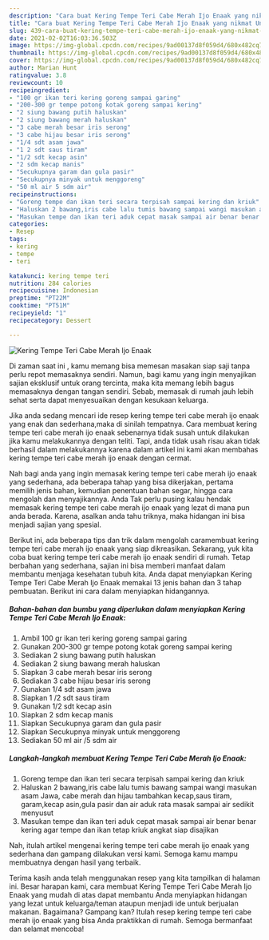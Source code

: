 ```yaml
---
description: "Cara buat Kering Tempe Teri Cabe Merah Ijo Enaak yang nikmat Untuk Jualan"
title: "Cara buat Kering Tempe Teri Cabe Merah Ijo Enaak yang nikmat Untuk Jualan"
slug: 439-cara-buat-kering-tempe-teri-cabe-merah-ijo-enaak-yang-nikmat-untuk-jualan
date: 2021-02-02T16:03:36.503Z
image: https://img-global.cpcdn.com/recipes/9ad00137d8f059d4/680x482cq70/kering-tempe-teri-cabe-merah-ijo-enaak-foto-resep-utama.jpg
thumbnail: https://img-global.cpcdn.com/recipes/9ad00137d8f059d4/680x482cq70/kering-tempe-teri-cabe-merah-ijo-enaak-foto-resep-utama.jpg
cover: https://img-global.cpcdn.com/recipes/9ad00137d8f059d4/680x482cq70/kering-tempe-teri-cabe-merah-ijo-enaak-foto-resep-utama.jpg
author: Marian Hunt
ratingvalue: 3.8
reviewcount: 10
recipeingredient:
- "100 gr ikan teri kering goreng sampai garing"
- "200-300 gr tempe potong kotak goreng sampai kering"
- "2 siung bawang putih haluskan"
- "2 siung bawang merah haluskan"
- "3 cabe merah besar iris serong"
- "3 cabe hijau besar iris serong"
- "1/4 sdt asam jawa"
- "1 2 sdt saus tiram"
- "1/2 sdt kecap asin"
- "2 sdm kecap manis"
- "Secukupnya garam dan gula pasir"
- "Secukupnya minyak untuk menggoreng"
- "50 ml air 5 sdm air"
recipeinstructions:
- "Goreng tempe dan ikan teri secara terpisah sampai kering dan kriuk"
- "Haluskan 2 bawang,iris cabe lalu tumis bawang sampai wangi masukan asam Jawa, cabe merah dan hijau tambahkan kecap,saus tiram, garam,kecap asin,gula pasir dan air aduk rata masak sampai air sedikit menyusut"
- "Masukan tempe dan ikan teri aduk cepat masak sampai air benar benar kering agar tempe dan ikan tetap kriuk angkat siap disajikan"
categories:
- Resep
tags:
- kering
- tempe
- teri

katakunci: kering tempe teri 
nutrition: 284 calories
recipecuisine: Indonesian
preptime: "PT22M"
cooktime: "PT51M"
recipeyield: "1"
recipecategory: Dessert

---
```



![Kering Tempe Teri Cabe Merah Ijo Enaak](https://img-global.cpcdn.com/recipes/9ad00137d8f059d4/680x482cq70/kering-tempe-teri-cabe-merah-ijo-enaak-foto-resep-utama.jpg)

Di zaman  saat ini , kamu memang bisa memesan masakan siap saji tanpa perlu repot memasaknya sendiri. Namun, bagi kamu yang ingin menyajikan sajian eksklusif untuk orang tercinta, maka kita memang lebih bagus memasaknya dengan tangan sendiri. Sebab, memasak di rumah jauh lebih sehat serta dapat menyesuaikan dengan kesukaan keluarga.

Jika anda sedang mencari ide resep kering tempe teri cabe merah ijo enaak yang enak dan sederhana,maka di sinilah tempatnya. Cara membuat kering tempe teri cabe merah ijo enaak  sebenarnya tidak susah untuk dilakukan jika kamu melakukannya dengan teliti. Tapi, anda tidak usah risau akan tidak berhasil dalam melakukannya 
karena dalam artikel ini kami akan membahas kering tempe teri cabe merah ijo enaak dengan cermat.  



Nah bagi anda yang ingin memasak kering tempe teri cabe merah ijo enaak yang sederhana, ada beberapa tahap yang bisa dikerjakan, pertama memilih jenis bahan, kemudian penentuan bahan segar, hingga cara mengolah dan menyajikannya. Anda Tak perlu pusing kalau hendak memasak kering tempe teri cabe merah ijo enaak yang lezat di mana pun anda berada. Karena, asalkan anda  tahu triknya, maka hidangan ini bisa menjadi sajian yang spesial.

Berikut ini, ada beberapa tips dan trik dalam mengolah caramembuat kering tempe teri cabe merah ijo enaak yang siap dikreasikan. Sekarang, yuk kita coba buat kering tempe teri cabe merah ijo enaak sendiri di rumah. Tetap berbahan yang sederhana, sajian ini bisa memberi manfaat dalam membantu menjaga kesehatan tubuh kita. Anda dapat menyiapkan Kering Tempe Teri Cabe Merah Ijo Enaak memakai 13 jenis bahan dan 3 tahap pembuatan. Berikut ini cara dalam menyiapkan hidangannya.

<!--inarticleads1-->

##### Bahan-bahan dan bumbu yang diperlukan dalam menyiapkan Kering Tempe Teri Cabe Merah Ijo Enaak:

1. Ambil 100 gr ikan teri kering goreng sampai garing
1. Gunakan 200-300 gr tempe potong kotak goreng sampai kering
1. Sediakan 2 siung bawang putih haluskan
1. Sediakan 2 siung bawang merah haluskan
1. Siapkan 3 cabe merah besar iris serong
1. Sediakan 3 cabe hijau besar iris serong
1. Gunakan 1/4 sdt asam jawa
1. Siapkan 1 /2 sdt saus tiram
1. Gunakan 1/2 sdt kecap asin
1. Siapkan 2 sdm kecap manis
1. Siapkan Secukupnya garam dan gula pasir
1. Siapkan Secukupnya minyak untuk menggoreng
1. Sediakan 50 ml air /5 sdm air




<!--inarticleads2-->

##### Langkah-langkah membuat Kering Tempe Teri Cabe Merah Ijo Enaak:

1. Goreng tempe dan ikan teri secara terpisah sampai kering dan kriuk
1. Haluskan 2 bawang,iris cabe lalu tumis bawang sampai wangi masukan asam Jawa, cabe merah dan hijau tambahkan kecap,saus tiram, garam,kecap asin,gula pasir dan air aduk rata masak sampai air sedikit menyusut
1. Masukan tempe dan ikan teri aduk cepat masak sampai air benar benar kering agar tempe dan ikan tetap kriuk angkat siap disajikan




Nah, itulah artikel mengenai  kering tempe teri cabe merah ijo enaak  yang sederhana dan gampang dilakukan versi kami. Semoga kamu mampu membuatnya dengan hasil yang terbaik. 

Terima kasih anda telah menggunakan resep yang kita tampilkan di halaman ini. Besar harapan kami, cara membuat  Kering Tempe Teri Cabe Merah Ijo Enaak yang mudah di atas dapat membantu Anda menyiapkan hidangan yang lezat untuk keluarga/teman ataupun menjadi ide untuk berjualan makanan. Bagaimana? Gampang kan? Itulah resep kering tempe teri cabe merah ijo enaak yang bisa Anda praktikkan di rumah. Semoga bermanfaat dan selamat mencoba!


